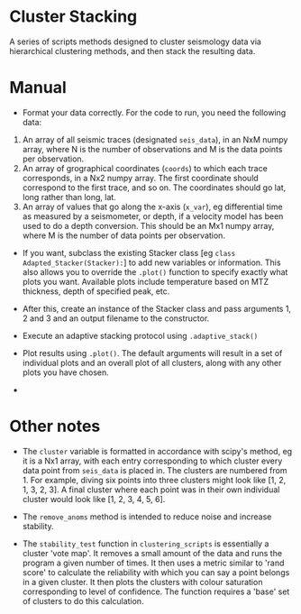 # Cluster Stacking

A series of scripts methods designed to cluster seismology data via hierarchical clustering methods, and then stack the resulting data.

# Manual

- Format your data correctly. For the code to run, you need the following data:
1. An array of all seismic traces (designated `seis_data`), in an NxM numpy array, where N is the number of observations and M is the data points per observation. 
2. An array of grographical coordinates (`coords`) to which each trace corresponds, in a Nx2 numpy array. The first coordinate should correspond to the first trace, and so on. The coordinates should go lat, long rather than long, lat.
3. An array of values that go along the x-axis (`x_var`), eg differential time as measured by a seismometer, or depth, if a velocity model has been used to do a depth conversion. This should be an Mx1 numpy array, where M is the number of data points per observation.

- If you want, subclass the existing Stacker class [eg `class Adapted_Stacker(Stacker):`] to add new variables or information. This also allows you to override the `.plot()` function to specify exactly what plots you want.
Available plots include temperature based on MTZ thickness, depth of specified peak, etc.

- After this, create an instance of the Stacker class and pass arguments 1, 2 and 3 and an output filename to the constructor.

- Execute an adaptive stacking protocol using `.adaptive_stack()`

- Plot results using `.plot()`. The default arguments will result in a set of individual plots and an overall plot of all clusters, along with any other plots you have chosen.

- 

# Other notes

- The `cluster` variable is formatted in accordance with scipy's method, eg it is a Nx1 array, with each entry corresponding to which cluster every data point from `seis_data` is placed in.
The clusters are numbered from 1. For example, diving six points into three clusters might look like [1, 2, 1, 3, 2, 3]. A final cluster where each point was in their own individual cluster would look like [1, 2, 3, 4, 5, 6]. 

- The `remove_anoms` method is intended to reduce noise and increase stability.

- The `stability_test` function in `clustering_scripts` is essentially a cluster 'vote map'. It removes a small amount of the data and runs the program a given number of times. It then uses a metric similar to 'rand score' to calculate the reliability with which you can say a point belongs in a given cluster. It then plots the clusters with colour saturation corresponding to level of confidence. The function requires a 'base' set of clusters to do this calculation.
